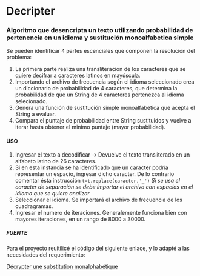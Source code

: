 # Decripter
### Algoritmo que desencripta un texto utilizando probabilidad de pertenencia en un idioma y sustitución monoalfabetica simple


Se pueden identificar 4 partes escenciales que componen la resolución del problema:

1. La primera parte realiza una transliteración de los caracteres que se quiere decifrar a caracteres latinos en mayúscula.
2. Importando el archivo de frecuencia según el idioma seleccionado crea un diccionario de probabilidad de 4 caracteres, 
que determina la probabilidad de que un String de 4 caracteres pertenezca al idioma selecionado.
3. Genera una función de sustitución simple monoalfabetica que acepta el String a evaluar.
4. Compara el puntaje de probabilidad entre String sustituidos y vuelve a iterar hasta obtener el minimo puntaje (mayor probabilidad).


#### USO

1. Ingresar el texto a decodificar -> Devuelve el texto transliterado en un alfabeto latino de 26 caracteres.
2. Si en esta instancia se ha identificado que un caracter podría representar un espacio, ingresar dicho caracter. 
De lo contrario comentar ésta instrucción `t=t.replace(caracter,'_')`
*Si se usa el caracter de separación se debe importar el archivo con espacios en el idioma que se quiere analizar*
3. Seleccionar el idioma. Se importará el archivo de frecuencia de los cuadragramas.
4. Ingresar el numero de iteraciones. Generalemente funciona bien con mayores iteraciones, en un rango de 8000 a 30000.



##### FUENTE

Para el proyecto reuitilicé el código del siguiente enlace, y lo adapté a las necesidades del requerimiento:

[Décrypter une substitution monalphabétique](http://bribes.org/crypto/substitution_mono.html)
